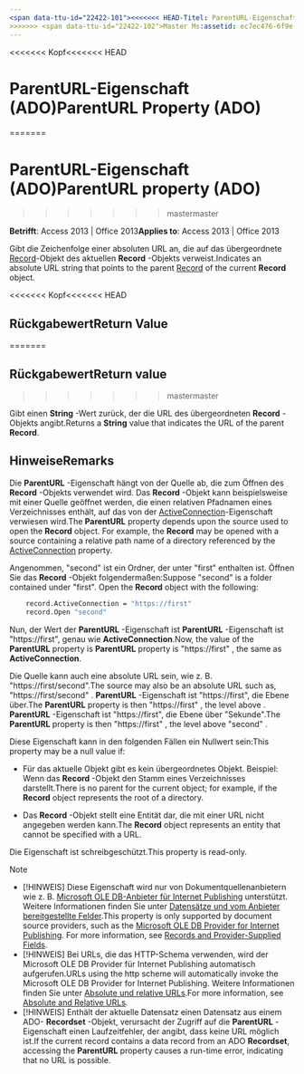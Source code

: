 ```yaml
---
<span data-ttu-id="22422-101"><<<<<<< HEAD-Titel: ParentURL-Eigenschaft (ADO) TOCTitle: ParentURL-Eigenschaft (ADO) === Titel: ParentURL-Eigenschaft (ADO) TOCTitle: ParentURL-Eigenschaft (ADO)</span><span class="sxs-lookup"><span data-stu-id="22422-101"><<<<<<< HEAD title: ParentURL Property (ADO) TOCTitle: ParentURL Property (ADO) ======= title: ParentURL property (ADO) TOCTitle: ParentURL property (ADO)</span></span>
>>>>>>> <span data-ttu-id="22422-102">Master Ms:assetid: ec7ec476-6f9e-8486-fe02-74995975df5c Ms:mtpsurl: https://msdn.microsoft.com/library/JJ250200(v=office.15) Ms:contentKeyID: 48548517 ms.date: 09/18/2015 Mtps_version: Office. 15</span><span class="sxs-lookup"><span data-stu-id="22422-102">master ms:assetid: ec7ec476-6f9e-8486-fe02-74995975df5c ms:mtpsurl: https://msdn.microsoft.com/library/JJ250200(v=office.15) ms:contentKeyID: 48548517 ms.date: 09/18/2015 mtps_version: v=office.15</span></span>
---
```


<span data-ttu-id="22422-103"><<<<<<< Kopf</span><span class="sxs-lookup"><span data-stu-id="22422-103"><<<<<<< HEAD</span></span>
# <a name="parenturl-property-ado"></a><span data-ttu-id="22422-104">ParentURL-Eigenschaft (ADO)</span><span class="sxs-lookup"><span data-stu-id="22422-104">ParentURL Property (ADO)</span></span>
=======
# <a name="parenturl-property-ado"></a><span data-ttu-id="22422-105">ParentURL-Eigenschaft (ADO)</span><span class="sxs-lookup"><span data-stu-id="22422-105">ParentURL property (ADO)</span></span>
>>>>>>> <span data-ttu-id="22422-106">master</span><span class="sxs-lookup"><span data-stu-id="22422-106">master</span></span>

<span data-ttu-id="22422-107">**Betrifft**: Access 2013 | Office 2013</span><span class="sxs-lookup"><span data-stu-id="22422-107">**Applies to**: Access 2013 | Office 2013</span></span>

<span data-ttu-id="22422-108">Gibt die Zeichenfolge einer absoluten URL an, die auf das übergeordnete [Record](record-object-ado.md)-Objekt des aktuellen **Record** -Objekts verweist.</span><span class="sxs-lookup"><span data-stu-id="22422-108">Indicates an absolute URL string that points to the parent [Record](record-object-ado.md) of the current **Record** object.</span></span>

<span data-ttu-id="22422-109"><<<<<<< Kopf</span><span class="sxs-lookup"><span data-stu-id="22422-109"><<<<<<< HEAD</span></span>
## <a name="return-value"></a><span data-ttu-id="22422-110">Rückgabewert</span><span class="sxs-lookup"><span data-stu-id="22422-110">Return Value</span></span>
=======
## <a name="return-value"></a><span data-ttu-id="22422-111">Rückgabewert</span><span class="sxs-lookup"><span data-stu-id="22422-111">Return value</span></span>
>>>>>>> <span data-ttu-id="22422-112">master</span><span class="sxs-lookup"><span data-stu-id="22422-112">master</span></span>

<span data-ttu-id="22422-113">Gibt einen **String** -Wert zurück, der die URL des übergeordneten **Record** -Objekts angibt.</span><span class="sxs-lookup"><span data-stu-id="22422-113">Returns a **String** value that indicates the URL of the parent **Record**.</span></span>

## <a name="remarks"></a><span data-ttu-id="22422-114">Hinweise</span><span class="sxs-lookup"><span data-stu-id="22422-114">Remarks</span></span>

<span data-ttu-id="22422-p101">Die **ParentURL** -Eigenschaft hängt von der Quelle ab, die zum Öffnen des **Record** -Objekts verwendet wird. Das **Record** -Objekt kann beispielsweise mit einer Quelle geöffnet werden, die einen relativen Pfadnamen eines Verzeichnisses enthält, auf das von der [ActiveConnection](activeconnection-property-ado.md)-Eigenschaft verwiesen wird.</span><span class="sxs-lookup"><span data-stu-id="22422-p101">The **ParentURL** property depends upon the source used to open the **Record** object. For example, the **Record** may be opened with a source containing a relative path name of a directory referenced by the [ActiveConnection](activeconnection-property-ado.md) property.</span></span>

<span data-ttu-id="22422-p102">Angenommen, "second" ist ein Ordner, der unter "first" enthalten ist. Öffnen Sie das **Record** -Objekt folgendermaßen:</span><span class="sxs-lookup"><span data-stu-id="22422-p102">Suppose "second" is a folder contained under "first". Open the **Record** object with the following:</span></span>

```vb
    record.ActiveConnection = "https://first"
    record.Open "second"
```

<span data-ttu-id="22422-119">Nun, der Wert der **ParentURL** -Eigenschaft ist **ParentURL** -Eigenschaft ist "https://first", genau wie **ActiveConnection**.</span><span class="sxs-lookup"><span data-stu-id="22422-119">Now, the value of the **ParentURL** property is **ParentURL** property is "https://first" , the same as **ActiveConnection**.</span></span>

<span data-ttu-id="22422-120">Die Quelle kann auch eine absolute URL sein, wie z. B. "https://first/second".</span><span class="sxs-lookup"><span data-stu-id="22422-120">The source may also be an absolute URL such as, "https://first/second" .</span></span> <span data-ttu-id="22422-121">**ParentURL** -Eigenschaft ist "https://first", die Ebene über.</span><span class="sxs-lookup"><span data-stu-id="22422-121">The **ParentURL** property is then "https://first" , the level above .</span></span> <span data-ttu-id="22422-122">**ParentURL** -Eigenschaft ist "https://first", die Ebene über "Sekunde".</span><span class="sxs-lookup"><span data-stu-id="22422-122">The **ParentURL** property is then "https://first" , the level above "second" .</span></span>

<span data-ttu-id="22422-123">Diese Eigenschaft kann in den folgenden Fällen ein Nullwert sein:</span><span class="sxs-lookup"><span data-stu-id="22422-123">This property may be a null value if:</span></span>

- <span data-ttu-id="22422-124">Für das aktuelle Objekt gibt es kein übergeordnetes Objekt. Beispiel: Wenn das **Record** -Objekt den Stamm eines Verzeichnisses darstellt.</span><span class="sxs-lookup"><span data-stu-id="22422-124">There is no parent for the current object; for example, if the **Record** object represents the root of a directory.</span></span>

- <span data-ttu-id="22422-125">Das **Record** -Objekt stellt eine Entität dar, die mit einer URL nicht angegeben werden kann.</span><span class="sxs-lookup"><span data-stu-id="22422-125">The **Record** object represents an entity that cannot be specified with a URL.</span></span>

<span data-ttu-id="22422-126">Die Eigenschaft ist schreibgeschützt.</span><span class="sxs-lookup"><span data-stu-id="22422-126">This property is read-only.</span></span>


> [!NOTE]
> - <span data-ttu-id="22422-p104">[!HINWEIS] Diese Eigenschaft wird nur von Dokumentquellenanbietern wie z. B. [Microsoft OLE DB-Anbieter für Internet Publishing](microsoft-ole-db-provider-for-internet-publishing.md) unterstützt. Weitere Informationen finden Sie unter [Datensätze und vom Anbieter bereitgestellte Felder](records-and-provider-supplied-fields.md).</span><span class="sxs-lookup"><span data-stu-id="22422-p104">This property is only supported by document source providers, such as the [Microsoft OLE DB Provider for Internet Publishing](microsoft-ole-db-provider-for-internet-publishing.md). For more information, see [Records and Provider-Supplied Fields](records-and-provider-supplied-fields.md).</span></span>
> - <span data-ttu-id="22422-129">[!HINWEIS] Bei URLs, die das HTTP-Schema verwenden, wird der Microsoft OLE DB Provider für Internet Publishing automatisch aufgerufen.</span><span class="sxs-lookup"><span data-stu-id="22422-129">URLs using the http scheme will automatically invoke the Microsoft OLE DB Provider for Internet Publishing.</span></span> <span data-ttu-id="22422-130">Weitere Informationen finden Sie unter [Absolute und relative URLs](absolute-and-relative-urls.md).</span><span class="sxs-lookup"><span data-stu-id="22422-130">For more information, see [Absolute and Relative URLs](absolute-and-relative-urls.md).</span></span> 
> - <span data-ttu-id="22422-131">[!HINWEIS] Enthält der aktuelle Datensatz einen Datensatz aus einem ADO- **Recordset** -Objekt, verursacht der Zugriff auf die **ParentURL** -Eigenschaft einen Laufzeitfehler, der angibt, dass keine URL möglich ist.</span><span class="sxs-lookup"><span data-stu-id="22422-131">If the current record contains a data record from an ADO **Recordset**, accessing the **ParentURL** property causes a run-time error, indicating that no URL is possible.</span></span>


